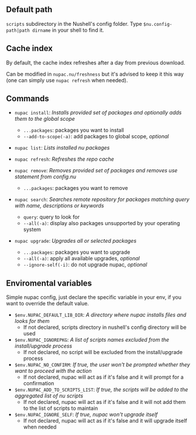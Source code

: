 ## Default path
`scripts` subdirectory in the Nushell's config folder. Type `$nu.config-path|path dirname` in your shell to find it.

## Cache index
By default, the cache index refreshes after a day from previous download.

Can be modified in `nupac.nu/freshness` but it's advised to keep it this way (one can simply use `nupac refresh` when needed).

## Commands
- `nupac install`: *Installs provided set of packages and optionally adds them to the global scope*
  - `...packages`: packages you want to install
  - `--add-to-scope(-a)`: add packages to global scope, *optional*

- `nupac list`: *Lists installed nu packages*

- `nupac refresh`: *Refreshes the repo cache*

- `nupac remove`: *Removes provided set of packages and removes use statement from config.nu*
  - `...packages`: packages you want to remove

- `nupac search`: *Searches remote repository for packages matching query with name, descriptions or keywords*
  - `query`: query to look for
  - `--all(-a)`: display also packages unsupported by your operating system

- `nupac upgrade`: *Upgrades all or selected packages*
  - `...packages`: packages you want to upgrade
  - `--all(-a)`: apply all available upgrades, *optional*
  - `--ignore-self(-i)`: do not upgrade nupac, *optional*

## Enviromental variables
Simple nupac config, just declare the specific variable in your env, if you want to override the default value.

- `$env.NUPAC_DEFAULT_LIB_DIR`: *A directory where nupac installs files and looks for them*
  - If not declared, scripts directory in nushell's config directory will be used
- `$env.NUPAC_IGNOREPKG`: *A list of scripts names excluded from the install/upgrade process*
  - If not declared, no script will be excluded from the install/upgrade process
- `$env.NUPAC_NO_CONFIRM`: *If true, the user won't be prompted whether they want to proceed with the action*
  - If not declared, nupac will act as if it's false and it will prompt for a confirmation
- `$env.NUPAC_ADD_TO_SCRIPTS_LIST`: *If true, the scripts will be added to the aggregated list of nu scripts*
  - If not declared, nupac will act as if it's false and it will not add them to the list of scripts to maintain
- `$env.NUPAC_IGNORE_SELF`: *If true, nupac won't upgrade itself*
  - If not declared, nupac will act as if it's false and it will upgrade itself when needed
